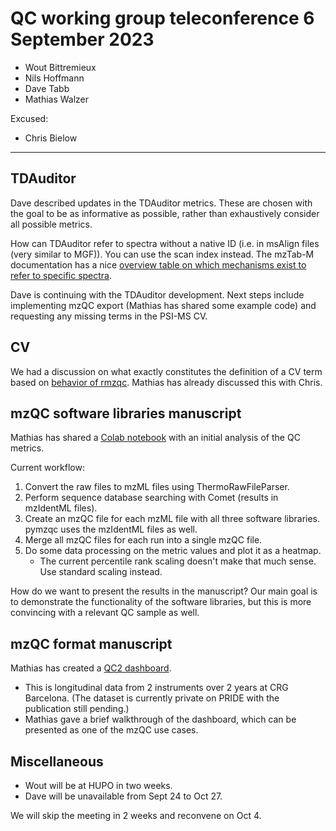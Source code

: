 # QC working group teleconference 6 September 2023

- Wout Bittremieux
- Nils Hoffmann
- Dave Tabb
- Mathias Walzer

Excused:

- Chris Bielow

---

## TDAuditor

Dave described updates in the TDAuditor metrics. These are chosen with the goal to be as informative as possible, rather than exhaustively consider all possible metrics.

How can TDAuditor refer to spectra without a native ID (i.e. in msAlign files (very similar to MGF)). You can use the scan index instead. The mzTab-M documentation has a nice [overview table on which mechanisms exist to refer to specific spectra](https://hupo-psi.github.io/mzTab/2_0-metabolomics-release/mzTab_format_specification_2_0-M_release.html#use-of-identifiers-for-input-spectra-to-a-search).

Dave is continuing with the TDAuditor development. Next steps include implementing mzQC export (Mathias has shared some example code) and requesting any missing terms in the PSI-MS CV.

## CV

We had a discussion on what exactly constitutes the definition of a CV term based on [behavior of rmzqc](https://github.com/MS-Quality-Hub/rmzqc/issues/21). Mathias has already discussed this with Chris.

## mzQC software libraries manuscript

Mathias has shared a [Colab notebook](https://colab.research.google.com/drive/1yDZWUrJ4affgfpp8FG2MPGSktOeOiCs1) with an initial analysis of the QC metrics.

Current workflow:
1. Convert the raw files to mzML files using ThermoRawFileParser.
1. Perform sequence database searching with Comet (results in mzIdentML files).
1. Create an mzQC file for each mzML file with all three software libraries. pymzqc uses the mzIdentML files as well.
1. Merge all mzQC files for each run into a single mzQC file.
1. Do some data processing on the metric values and plot it as a heatmap.
    - The current percentile rank scaling doesn't make that much sense. Use standard scaling instead.

How do we want to present the results in the manuscript? Our main goal is to demonstrate the functionality of the software libraries, but this is more convincing with a relevant QC sample as well.

## mzQC format manuscript

Mathias has created a [QC2 dashboard](https://colab.research.google.com/drive/1EXwd13i-PaIPicbtwFKHEiwfOQxPFIrq?usp=sharing).

- This is longitudinal data from 2 instruments over 2 years at CRG Barcelona. (The dataset is currently private on PRIDE with the publication still pending.)
- Mathias gave a brief walkthrough of the dashboard, which can be presented as one of the mzQC use cases.

## Miscellaneous

- Wout will be at HUPO in two weeks.
- Dave will be unavailable from Sept 24 to Oct 27.

We will skip the meeting in 2 weeks and reconvene on Oct 4.
